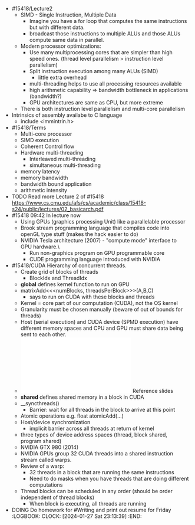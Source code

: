 - #15418/Lecture2
	- SIMD - Single Instruction, Multiple Data
		- Imagine you have a for loop that computes the same instructions but with different data.
		- broadcast those instructions to multiple ALUs and those ALUs compute same data in parallel.
	- Modern processor optimizations:
		- Use many multiprocessing cores that are simpler than high speed ones. (thread level parallelism > instruction level parallelism)
		- Split instruction execution among many ALUs (SIMD)
			- little extra overhead
		- multi-threading helps to use all processing resources available
		- high arithmetic capability => bandwidth bottleneck in applications (bandwidth?)
		- GPU architectures are same as CPU, but more extreme
	- There is both instruction level parallelism and multi-core parallelism
- Intrinsics of assembly availabe to C language
	- include <immintrin.h>
- #15418/Terms
	- Multi-core processor
	- SIMD execution
	- Coherent Control flow
	- Hardware multi-threading
		- Interleaved multi-threading
		- simultaneous multi-threading
	- memory latency
	- memory bandwidth
	- bandwidth bound application
	- arithmetic intensity
- TODO Read more Lecture 2 of #15418 https://www.cs.cmu.edu/afs/cs/academic/class/15418-s24/public/lectures/02_basicarch.pdf
- #15418 09:42 In lecture now
	- Using GPUs (graphics processing Unit) like a parallelable processor
	- Brook stream programming language that compiles code into openGL type stuff (makes the hack easier to do)
	- NVIDIA Tesla architecture (2007) - "compute mode" interface to GPU hardware.\
		- Run non-graphics program on GPU programmable core
		- CUDE programming language introduced with NVIDIA
- #15418/CUDA Hierarchy of concurrent threads.
	- Create grid of blocks of threads
		- BlockIdx and ThreadIdx
	- __global__ defines kernel function to run on GPU
	- matrixAdd<<<numBlocks, threadsPerBlock>>>(A,B,C)
		- says to run on CUDA with these blocks and threads
	- Kernel = core part of our computation (CUDA), not the OS kernel
	- Granularity must be chosen manually (beware of out of bounds for threads)
	- Host (serial execution) and CUDA device (SPMD execution) have different memory spaces and CPU and GPU must share data being sent to each other.
	- ![15418 lecture 3.pdf](../assets/15418_lecture_3_1706108611362_0.pdf) Reference slides
	- __shared__ defines shared memory in a block in CUDA
	- __syncthreads()
		- Barrier: wait for all threads in the block to arrive at this point
	- Atomic operations e.g. float atomicAdd(...)
	- Host/device synchronization
		- implicit barrier across all threads at return of kernel
	- three types of device address spaces (thread, block shared, program shared)
	- NVIDIA GTX 980 (2014)
	- NVIDIA GPUs group 32 CUDA threads into a shared instruction stream called warps.
	- Review of a warp:
		- 32 threads in a block that are running the same instructions
		- Need to do masks when you have threads that are doing different computations
	- Thread blocks can be scheduled in any order (should be order independent of thread blocks)
		- When block is executing, all threads are running
- DOING Do homework for #Writing and print out resume for Friday
  :LOGBOOK:
  CLOCK: [2024-01-27 Sat 23:13:39]
  :END: